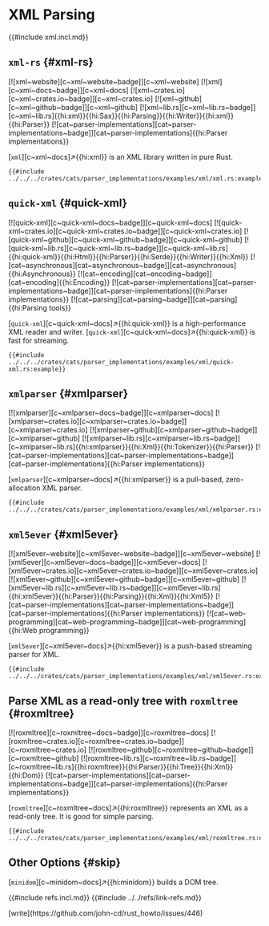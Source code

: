 # XML Parsing

{{#include xml.incl.md}}

## `xml-rs` {#xml-rs}

[![xml~website][c~xml~website~badge]][c~xml~website] [![xml][c~xml~docs~badge]][c~xml~docs] [![xml~crates.io][c~xml~crates.io~badge]][c~xml~crates.io] [![xml~github][c~xml~github~badge]][c~xml~github] [![xml~lib.rs][c~xml~lib.rs~badge]][c~xml~lib.rs]{{hi:xml}}{{hi:Sax}}{{hi:Parsing}}{{hi:Writer}}{{hi:xml}}{{hi:Parser}} [![cat~parser-implementations][cat~parser-implementations~badge]][cat~parser-implementations]{{hi:Parser implementations}}

[`xml`][c~xml~docs]↗{{hi:xml}} is an XML library written in pure Rust.

```rust,editable
{{#include ../../../crates/cats/parser_implementations/examples/xml/xml.rs:example}}
```

## `quick-xml` {#quick-xml}

[![quick-xml][c~quick-xml~docs~badge]][c~quick-xml~docs] [![quick-xml~crates.io][c~quick-xml~crates.io~badge]][c~quick-xml~crates.io] [![quick-xml~github][c~quick-xml~github~badge]][c~quick-xml~github] [![quick-xml~lib.rs][c~quick-xml~lib.rs~badge]][c~quick-xml~lib.rs]{{hi:quick-xml}}{{hi:Html}}{{hi:Parser}}{{hi:Serde}}{{hi:Writer}}{{hi:Xml}} [![cat~asynchronous][cat~asynchronous~badge]][cat~asynchronous]{{hi:Asynchronous}} [![cat~encoding][cat~encoding~badge]][cat~encoding]{{hi:Encoding}} [![cat~parser-implementations][cat~parser-implementations~badge]][cat~parser-implementations]{{hi:Parser implementations}} [![cat~parsing][cat~parsing~badge]][cat~parsing]{{hi:Parsing tools}}

[`quick-xml`][c~quick-xml~docs]↗{{hi:quick-xml}} is a high-performance XML reader and writer. [`quick-xml`][c~quick-xml~docs]↗{{hi:quick-xml}} is fast for streaming.

```rust,editable
{{#include ../../../crates/cats/parser_implementations/examples/xml/quick-xml.rs:example}}
```

## `xmlparser` {#xmlparser}

[![xmlparser][c~xmlparser~docs~badge]][c~xmlparser~docs] [![xmlparser~crates.io][c~xmlparser~crates.io~badge]][c~xmlparser~crates.io] [![xmlparser~github][c~xmlparser~github~badge]][c~xmlparser~github] [![xmlparser~lib.rs][c~xmlparser~lib.rs~badge]][c~xmlparser~lib.rs]{{hi:xmlparser}}{{hi:Xml}}{{hi:Tokenizer}}{{hi:Parser}} [![cat~parser-implementations][cat~parser-implementations~badge]][cat~parser-implementations]{{hi:Parser implementations}}

[`xmlparser`][c~xmlparser~docs]↗{{hi:xmlparser}} is a pull-based, zero-allocation XML parser.

```rust,editable
{{#include ../../../crates/cats/parser_implementations/examples/xml/xmlparser.rs:example}}
```

## `xml5ever` {#xml5ever}

[![xml5ever~website][c~xml5ever~website~badge]][c~xml5ever~website] [![xml5ever][c~xml5ever~docs~badge]][c~xml5ever~docs] [![xml5ever~crates.io][c~xml5ever~crates.io~badge]][c~xml5ever~crates.io] [![xml5ever~github][c~xml5ever~github~badge]][c~xml5ever~github] [![xml5ever~lib.rs][c~xml5ever~lib.rs~badge]][c~xml5ever~lib.rs]{{hi:xml5ever}}{{hi:Parser}}{{hi:Parsing}}{{hi:Xml}}{{hi:Xml5}} [![cat~parser-implementations][cat~parser-implementations~badge]][cat~parser-implementations]{{hi:Parser implementations}} [![cat~web-programming][cat~web-programming~badge]][cat~web-programming]{{hi:Web programming}}

[`xml5ever`][c~xml5ever~docs]↗{{hi:xml5ever}} is a push-based streaming parser for XML.

```rust,editable
{{#include ../../../crates/cats/parser_implementations/examples/xml/xml5ever.rs:example}}
```

## Parse XML as a read-only tree with `roxmltree` {#roxmltree}

[![roxmltree][c~roxmltree~docs~badge]][c~roxmltree~docs] [![roxmltree~crates.io][c~roxmltree~crates.io~badge]][c~roxmltree~crates.io] [![roxmltree~github][c~roxmltree~github~badge]][c~roxmltree~github] [![roxmltree~lib.rs][c~roxmltree~lib.rs~badge]][c~roxmltree~lib.rs]{{hi:roxmltree}}{{hi:Parser}}{{hi:Tree}}{{hi:Xml}}{{hi:Dom}} [![cat~parser-implementations][cat~parser-implementations~badge]][cat~parser-implementations]{{hi:Parser implementations}}

[`roxmltree`][c~roxmltree~docs]↗{{hi:roxmltree}} represents an XML as a read-only tree. It is good for simple parsing.

```rust,editable
{{#include ../../../crates/cats/parser_implementations/examples/xml/roxmltree.rs:example}}
```

## Other Options {#skip}

[`minidom`][c~minidom~docs]↗{{hi:minidom}} builds a DOM tree.

{{#include refs.incl.md}}
{{#include ../../refs/link-refs.md}}

<div class="hidden">
[write](https://github.com/john-cd/rust_howto/issues/446)
</div>
